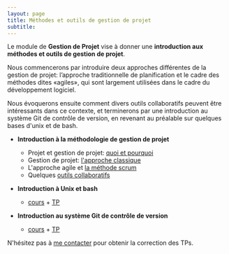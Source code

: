 ```yaml
---
layout: page
title: Méthodes et outils de gestion de projet
subtitle:
---
```


Le module de **Gestion de Projet** vise à donner une **introduction aux méthodes et outils de gestion de projet**. 

Nous commencerons par introduire deux approches différentes de la gestion de projet: l’approche traditionnelle de planification et le cadre des méthodes dites «agiles», qui sont largement utilisées dans le cadre du développement logiciel. 

Nous évoquerons ensuite comment divers outils collaboratifs peuvent être intéressants dans ce contexte, et terminerons par une introduction au système Git de contrôle de version, en revenant au préalable sur quelques bases d'unix et de bash.


* **Introduction à la méthodologie de gestion de projet**
    * Projet et gestion de projet: [quoi et pourquoi](https://pmahe.github.io/data/teaching/project/gestion-projet_1_introduction.pdf)
    * Gestion de projet: [l'approche classique](https://pmahe.github.io/data/teaching/project/gestion-projet_2_approche-classique.pdf)
    * L'approche agile et [la méthode scrum](https://pmahe.github.io/data/teaching/project/gestion-projet_3_scrum.pdf)
    * Quelques [outils collaboratifs](https://pmahe.github.io/data/teaching/project/gestion-projet_4_outils-collaboratifs.pdf)

* **Introduction à Unix et bash**
    * [cours](https://pmahe.github.io/data/teaching/project/unix.pdf) + [TP](https://pmahe.github.io/data/teaching/project/tp-unix.zip)

* **Introduction au système Git de contrôle de version**
    * [cours](https://pmahe.github.io/data/teaching/project/version-control_git.pdf) + [TP](https://pmahe.github.io/data/teaching/project/tp-git.zip)


N'hésitez pas à [me contacter](mailto:pierre.mahe@biomerieux.com) pour obtenir la correction des TPs.
